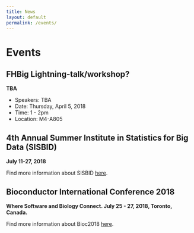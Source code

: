 ```yaml
---
title: News
layout: default
permalink: /events/
---
```


# Events

## FHBig Lightning-talk/workshop?
__TBA__
- Speakers: TBA
- Date: Thursday, April 5, 2018
- Time: 1 - 2pm
- Location: M4-A805

## 4th Annual Summer Institute in Statistics for Big Data (SISBID)
__July 11-27, 2018__

Find more information about SISBID [here](http://www.biostat.washington.edu/suminst/sisbid).

## Bioconductor International Conference 2018
__Where Software and Biology Connect. July 25 - 27, 2018, Toronto, Canada.__

Find more information about Bioc2018 [here](http://bioc2018.bioconductor.org/).
